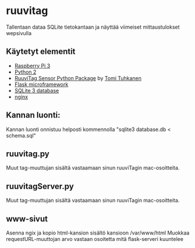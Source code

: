 # ruuvitag
Tallentaan dataa SQLite tietokantaan ja näyttää viimeiset mittaustulokset wepsivulla

## Käytetyt elementit
  - [Raspberry Pi 3](https://www.raspberrypi.org/products/raspberry-pi-3-model-b/)
  - [Python 2](https://docs.python.org/2/)
  - [RuuviTag Sensor Python Package](https://github.com/ttu/ruuvitag-sensor) by [Tomi Tuhkanen](https://github.com/ttu)
  - [Flask microframework](http://flask.pocoo.org/)
  - [SQLite 3 database](https://docs.python.org/3.6/library/sqlite3.html#module-sqlite3)
  - [nginx](https://www.nginx.com/resources/wiki/)

## Kannan luonti:

Kannan luonti onnistuu helposti kommennolla "sqlite3 database.db < schema.sql"

## ruuvitag.py 
Muut tag-muuttujan sisältä vastaamaan sinun ruuviTagin mac-osoitteita.

## ruuvitagServer.py
Muut tag-muuttujan sisältä vastaamaan sinun ruuviTagin mac-osoitteita.

## www-sivut
Asenna ngix ja kopio html-kansion sisältö kansioon /var/www/html
Muokkaa requestURL-muuttojan arvo vastaan osoitetta mitä flask-serveri kuuntelee
